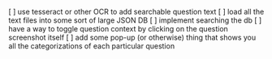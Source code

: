 [ ] use tesseract or other OCR to add searchable question text
  [ ] load all the text files into some sort of large JSON DB
  [ ] implement searching the db
[ ] have a way to toggle question context by clicking on the question screenshot itself
[ ] add some pop-up (or otherwise) thing that shows you all the categorizations of each particular question